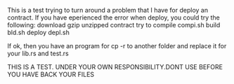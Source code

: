 This is a test trying to turn around a problem that I have for deploy 
an contract.
If you have eperienced the error when deploy, you could try the following:
download gzip
unzipped contract
try to compile compi.sh
build bld.sh
deploy depl.sh

If ok, then you have an program for cp -r to another folder and replace it for your
lib.rs and test.rs

THIS IS A TEST. UNDER YOUR OWN RESPONSIBILITY.DONT USE BEFORE YOU HAVE BACK YOUR FILES
